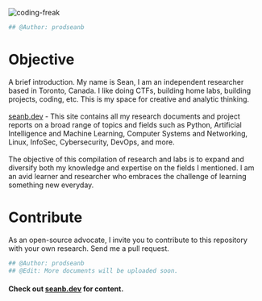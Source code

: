 ![coding-freak](https://user-images.githubusercontent.com/59718043/120569049-2921b700-c3e3-11eb-8375-987138650d68.gif)
```python
## @Author: prodseanb
```

# Objective
A brief introduction. My name is Sean, I am an independent researcher based in Toronto, Canada. I like doing CTFs, building home labs, building projects, coding, etc. This is my space for creative and analytic thinking.<br /><br />
[seanb.dev](https://seanb.dev/) - This site contains all my research documents and project reports on a broad range of topics and fields such as Python, Artificial Intelligence and Machine Learning, Computer Systems and Networking, Linux, InfoSec, Cybersecurity, DevOps, and more.<br /><br />
The objective of this compilation of research and labs is to expand and diversify both my knowledge and expertise on the fields I mentioned. I am an avid learner and researcher who embraces the challenge of learning something new everyday.
# Contribute
As an open-source advocate, I invite you to contribute to this repository with your own research. Send me a pull request.
```python
## @Author: prodseanb
## @Edit: More documents will be uploaded soon.
```
#### Check out [seanb.dev](https://seanb.dev/) for content.
